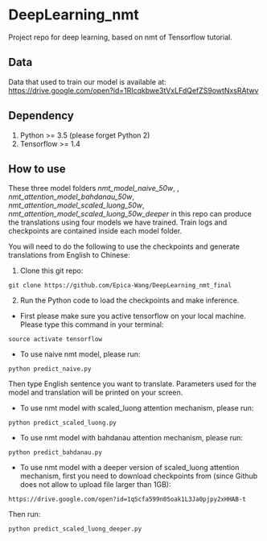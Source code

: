 # DeepLearning_nmt
Project repo for deep learning, based on nmt of Tensorflow tutorial.

## Data
Data that used to train our model is available at: https://drive.google.com/open?id=1RIcqkbwe3tVxLFdQefZS9owtNxsRAtwv

## Dependency

1. Python >= 3.5 (please forget Python 2)
2. Tensorflow >= 1.4

## How to use
These three model folders *nmt_model_naive_50w*, , *nmt_attention_model_bahdanau_50w*, *nmt_attention_model_scaled_luong_50w*, *nmt_attention_model_scaled_luong_50w_deeper* in this repo can produce the translations using four models we have trained. Train logs and checkpoints are contained inside each model folder.

You will need to do the following to use the checkpoints and generate translations from English to Chinese:

1. Clone this git repo:
```
git clone https://github.com/Epica-Wang/DeepLearning_nmt_final
```

2. Run the Python code to load the checkpoints and make inference.
  * First please make sure you active tensorflow on your local machine. Please type this command in your terminal:
  ```
  source activate tensorflow
  ```
  * To use naive nmt model, please run:
  ```
  python predict_naive.py
  ```
  Then type English sentence you want to translate. Parameters used for the model and translation will be printed on your screen.

  * To use nmt model with scaled_luong attention mechanism, please run:
  ```
  python predict_scaled_luong.py
  ```

  * To use nmt model with bahdanau attention mechanism, please run:
  ```
  python predict_bahdanau.py
  ```

  * To use nmt model with a deeper version of scaled_luong attention mechanism, first you need to download checkpoints from (since Github does not allow to upload file larger than 1GB):
  ```
  https://drive.google.com/open?id=1qScfa599n0Soak1L3Ja0pjpy2xHHAB-t
  ```
  Then run:
  ```
  python predict_scaled_luong_deeper.py
  ```
